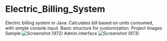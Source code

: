 # Electric_Billing_System
Electric billing system in Java: Calculates bill based on units consumed, with simple console input. Basic structure for customization.
Project Images Sample 
![Screenshot (972)](https://github.com/ananta224/Electric_Billing_System/assets/98830340/c25d8541-aaca-4f18-99e4-065514fc7901)
Admin Interface
![Screenshot (973)](https://github.com/ananta224/Electric_Billing_System/assets/98830340/1f703b51-15b6-463d-aa01-4014200d1995)
